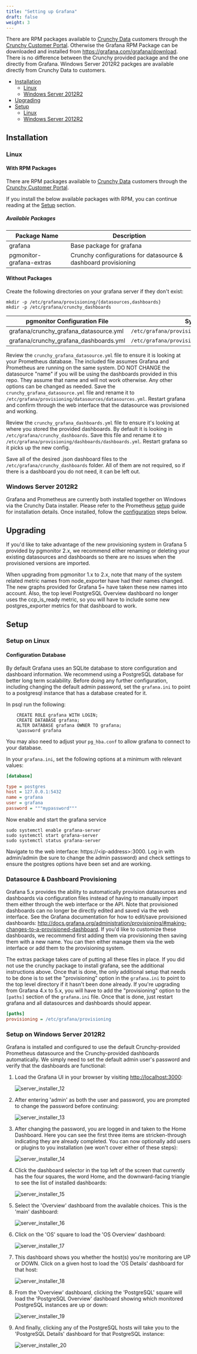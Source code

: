 ```yaml
---
title: "Setting up Grafana"
draft: false
weight: 3
---
```


There are RPM packages available to [Crunchy Data](https://www.crunchydata.com) customers through the [Crunchy Customer Portal](https://access.crunchydata.com/). Otherwise the Grafana RPM Package can be downloaded and installed from https://grafana.com/grafana/download. There is no difference between the Crunchy provided package and the one directly from Grafana. Windows Server 2012R2 packges are available directly from Crunchy Data to customers.

- [Installation](#installation)
    - [Linux](#linux)
    - [Windows Server 2012R2](#windows-server-2012r2)
- [Upgrading](#upgrading)
- [Setup](#setup)
    - [Linux](#setup-on-linux)
    - [Windows Server 2012R2](#setup-on-windows-server-2012r2)

## Installation

### Linux

#### With RPM Packages

There are RPM packages available to [Crunchy Data](https://www.crunchydata.com) customers through the [Crunchy Customer Portal](https://access.crunchydata.com/).

If you install the below available packages with RPM, you can continue reading at the [Setup](#setup) section.

##### Available Packages

| Package Name              | Description                                                       |
|---------------------------|-------------------------------------------------------------------|
| grafana                   | Base package for grafana                                          |
| pgmonitor-grafana-extras  | Crunchy configurations for datasource & dashboard provisioning    |

#### Without Packages

Create the following directories on your grafana server if they don't exist:

```
mkdir -p /etc/grafana/provisioning/{datasources,dashboards}
mkdir -p /etc/grafana/crunchy_dashboards
```

| pgmonitor Configuration File              | System Location                                        |
|-------------------------------------------|--------------------------------------------------------|
| grafana/crunchy_grafana_datasource.yml    | `/etc/grafana/provisioning/datasources/datasource.yml` |  
| grafana/crunchy_grafana_dashboards.yml    | `/etc/grafana/provisioning/dashboards/dashboards.yml` |  

Review the `crunchy_grafana_datasource.yml` file to ensure it is looking at your Prometheus database. The included file assumes Grafana and Prometheus are running on the same system. DO NOT CHANGE the datasource "name" if you will be using the dashboards provided in this repo. They assume that name and will not work otherwise. Any other options can be changed as needed. Save the `crunchy_grafana_datasource.yml` file and rename it to `/etc/grafana/provisioning/datasources/datasources.yml`. Restart grafana and confirm through the web interface that the datasource was provisioned and working.

Review the `crunchy_grafana_dashboards.yml` file to ensure it's looking at where you stored the provided dashboards. By default it is looking in `/etc/grafana/crunchy_dashboards`. Save this file and rename it to `/etc/grafana/provisioning/dashboards/dashboards.yml`. Restart grafana so it picks up the new config.

Save all of the desired .json dashboard files to the `/etc/grafana/crunchy_dashboards` folder. All of them are not required, so if there is a dashboard you do not need, it can be left out.

### Windows Server 2012R2

Grafana and Prometheus are currently both installed together on Windows via the Crunchy Data installer. Please refer to the Prometheus [setup](/prometheus/#setup-windows-server-2012r2) guide for installation details. Once installed, follow the [configuration](#setup-on-windows-server-2012r2) steps below.

## Upgrading

If you'd like to take advantage of the new provisioning system in Grafana 5 provided by pgmonitor 2.x, we recommend either renaming or deleting your existing datasources and dashboards so there are no issues when the provisioned versions are imported.

When upgrading from pgmonitor 1.x to 2.x, note that many of the system related metric names from node_exporter have had their names changed. The new graphs provided for Grafana 5+ have taken these new names into account. Also, the top level PostgreSQL Overview dashboard no longer uses the ccp_is_ready metric, so you will have to include some new postgres_exporter metrics for that dashboard to work.

## Setup

### Setup on Linux

#### Configuration Database

By default Grafana uses an SQLite database to store configuration and dashboard information. We recommend using a PostgreSQL database for better long term scalability. Before doing any further configuration, including changing the default admin password, set the `grafana.ini` to point to a postgresql instance that has a database created for it.

In psql run the following:

```
    CREATE ROLE grafana WITH LOGIN;
    CREATE DATABASE grafana;
    ALTER DATABASE grafana OWNER TO grafana;
    \password grafana
```

You may also need to adjust your `pg_hba.conf` to allow grafana to connect to your database.

In your `grafana.ini`, set the following options at a minimum with relevant values:

```ini
[database]

type = postgres
host = 127.0.0.1:5432
name = grafana
user = grafana
password = """mypassword"""
```

Now enable and start the grafana service

```
sudo systemctl enable grafana-server
sudo systemctl start grafana-server
sudo systemctl status grafana-server
```

Navigate to the web interface: https://&lt;ip-address&gt;:3000. Log in with admin/admin (be sure to change the admin password) and check settings to ensure the postgres options have been set and are working.

### Datasource & Dashboard Provisioning

Grafana 5.x provides the ability to automatically provision datasources and dashboards via configuration files instead of having to manually import them either through the web interface or the API. Note that provisioned dashboards can no longer be directly edited and saved via the web interface. See the Grafana documentation for how to edit/save provisioned dashboards: http://docs.grafana.org/administration/provisioning/#making-changes-to-a-provisioned-dashboard. If you'd like to customize these dashboards, we recommend first adding them via provisioning then saving them with a new name. You can then either manage them via the web interface or add them to the provisioning system.

The extras package takes care of putting all these files in place. If you did not use the crunchy package to install grafana, see the additional instructions above. Once that is done, the only additional setup that needs to be done is to set the "provisioning" option in the `grafana.ini` to point to the top level directory if it hasn't been done already. If you're upgrading from Grafana 4.x to 5.x, you will have to add the "provisioning" option to the `[paths]` section of the `grafana.ini` file. Once that is done, just restart grafana and all datasources and dashboards should appear.

```ini
[paths]
provisioning = /etc/grafana/provisioning
```

### Setup on Windows Server 2012R2

Grafana is installed and configured to use the default Crunchy-provided Prometheus datasource and the Crunchy-provided dashboards automatically. We simply need to set the default admin user's password and verify that the dashboards are functional:

1. Load the Grafana UI in your browser by visiting [http://localhost:3000](http://localhost:3000):

    ![server_installer_12](/images/server_installer_12.png)

2. After entering 'admin' as both the user and password, you are prompted to change the password before continuing:

    ![server_installer_13](/images/server_installer_13.png)

3. After changing the password, you are logged in and taken to the Home Dashboard. Here you can see the first three items are stricken-through indicating they are already completed. You can now optionally add users or plugins to you installation (we won't cover either of these steps):

    ![server_installer_14](/images/server_installer_14.png)

4. Click the dashboard selector in the top left of the screen that currently has the four squares, the word Home, and the downward-facing triangle to see the list of installed dashboards:

    ![server_installer_15](/images/server_installer_15.png)

5. Select the 'Overview' dashboard from the available choices. This is the 'main' dashboard:

    ![server_installer_16](/images/server_installer_16.png)

6. Click on the 'OS' square to load the 'OS Overview' dashboard:

    ![server_installer_17](/images/server_installer_17.png)

7. This dashboard shows you whether the host(s) you're monitoring are UP or DOWN. Click on a given host to load the 'OS Details' dashboard for that host:

    ![server_installer_18](/images/server_installer_18.png)

8. From the 'Overview' dashboard, clicking the 'PostgreSQL' square will load the 'PostgreSQL Overview' dashboard showing which monitored PostgreSQL instances are up or down:

    ![server_installer_19](/images/server_installer_19.png)

9. And finally, clicking any of the PostgreSQL hosts will take you to the 'PostgreSQL Details' dashboard for that PostgreSQL instance:

    ![server_installer_20](/images/server_installer_20.png)
